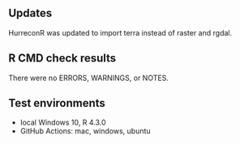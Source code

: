 ## Updates
HurreconR was updated to import terra instead of
raster and rgdal.

## R CMD check results
There were no ERRORS, WARNINGS, or NOTES.

## Test environments
* local Windows 10, R 4.3.0
* GitHub Actions: mac, windows, ubuntu
